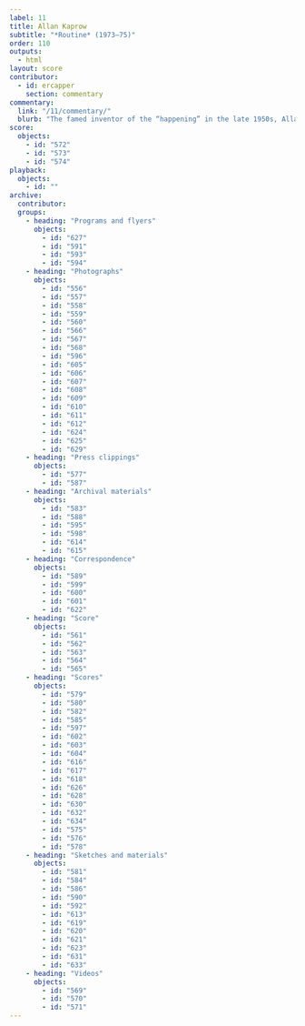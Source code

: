 ```yaml
---
label: 11
title: Allan Kaprow
subtitle: "*Routine* (1973–75)"
order: 110
outputs: 
  - html
layout: score
contributor:
  - id: ercapper
    section: commentary
commentary:
  link: "/11/commentary/"
  blurb: "The famed inventor of the “happening” in the late 1950s, Allan Kaprow is noteworthy among the artists and musicians featured in *The Scores Project* for the central importance of pedagogy and student interaction to his creative work. Kaprow composed *Routine* as a typewritten score, an activity booklet, and an instructional film that documented performances themselves. Kaprow’s score focuses on defamiliarizing mundane instances of visual interaction and verbal communication between two people. At once didactic, open-ended, and playful, during the 1970s Kaprow structured his work on an intimate scale to encourage pedagogical instances of critical self-reflection."
score:
  objects:
    - id: "572"
    - id: "573"
    - id: "574"
playback:
  objects:
    - id: ""
archive: 
  contributor:
  groups:
    - heading: "Programs and flyers"
      objects:
        - id: "627"
        - id: "591"
        - id: "593"
        - id: "594"
    - heading: "Photographs"
      objects:
        - id: "556"
        - id: "557"
        - id: "558"
        - id: "559"
        - id: "560"
        - id: "566"
        - id: "567"
        - id: "568"
        - id: "596"
        - id: "605"
        - id: "606"
        - id: "607"
        - id: "608"
        - id: "609"
        - id: "610"
        - id: "611"
        - id: "612"
        - id: "624"
        - id: "625"
        - id: "629"
    - heading: "Press clippings"
      objects:
        - id: "577"
        - id: "587"
    - heading: "Archival materials"
      objects:
        - id: "583"
        - id: "588"
        - id: "595"
        - id: "598"
        - id: "614"
        - id: "615"
    - heading: "Correspondence"
      objects:
        - id: "589"
        - id: "599"
        - id: "600"
        - id: "601"
        - id: "622"
    - heading: "Score"
      objects:
        - id: "561"
        - id: "562"
        - id: "563"
        - id: "564"
        - id: "565"
    - heading: "Scores"
      objects:
        - id: "579"
        - id: "580"
        - id: "582"
        - id: "585"
        - id: "597"
        - id: "602"
        - id: "603"
        - id: "604"
        - id: "616"
        - id: "617"
        - id: "618"
        - id: "626"
        - id: "628"
        - id: "630"
        - id: "632"
        - id: "634"
        - id: "575"
        - id: "576"
        - id: "578"
    - heading: "Sketches and materials"
      objects:
        - id: "581"
        - id: "584"
        - id: "586"
        - id: "590"
        - id: "592"
        - id: "613"
        - id: "619"
        - id: "620"
        - id: "621"
        - id: "623"
        - id: "631"
        - id: "633"
    - heading: "Videos"
      objects:
        - id: "569"
        - id: "570"
        - id: "571"
---
```

